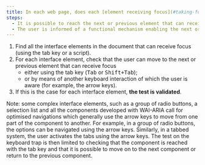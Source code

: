 ```yaml
---
title: In each web page, does each [element receiving focus](#taking-focus) meet one of these conditions?
steps:
  - It is possible to reach the next or previous element that can receive the focus with the tab key.
  - The user is informed of a functional mechanism enabling the next or previous element to be reached using the keyboard.
---
```


1. Find all the interface elements in the document that can receive focus (using the tab key or a script).
2. For each interface element, check that the user can move to the next or previous element that can receive focus
   - either using the tab key (<kbd>Tab</kbd> or <kbd>Shift+Tab</kbd>);
   - or by means of another keyboard interaction of which the user is aware (for example, the arrow keys).
3. If this is the case for each interface element, **the test is validated**.

Note: some complex interface elements, such as a group of radio buttons, a selection list and all the components developed with WAI-ARIA call for optimised navigations which generally use the arrow keys to move from one part of the component to another. For example, in a group of radio buttons, the options can be navigated using the arrow keys. Similarly, in a tabbed system, the user activates the tabs using the arrow keys. The test on the keyboard trap is then limited to checking that the component is reached with the tab key and that it is possible to move on to the next component or return to the previous component.
